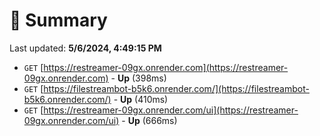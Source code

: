 # 📖 Summary
Last updated: **5/6/2024, 4:49:15 PM**

- `GET` [https://restreamer-09gx.onrender.com](https://restreamer-09gx.onrender.com) - **Up** (398ms)
- `GET` [https://filestreambot-b5k6.onrender.com/](https://filestreambot-b5k6.onrender.com/) - **Up** (410ms)
- `GET` [https://restreamer-09gx.onrender.com/ui](https://restreamer-09gx.onrender.com/ui) - **Up** (666ms)
